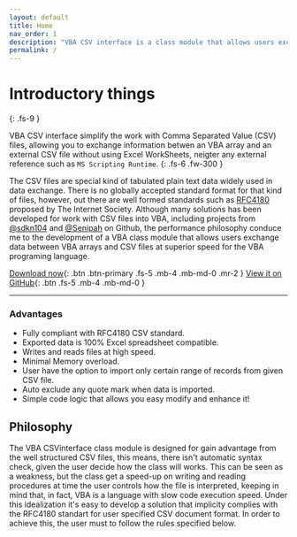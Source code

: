 ```yaml
---
layout: default
title: Home
nav_order: 1
description: "VBA CSV interface is a class module that allows users exchange data between VBA arrays and CSV files at high speed. ."
permalink: /
---
```


# Introductory things
{: .fs-9 }

VBA CSV interface simplify the work with Comma Separated Value (CSV) files, allowing you to exchange information betwen an VBA array and an external CSV file without using Excel WorkSheets, neigter any external reference such as `MS Scripting Runtime`.
{: .fs-6 .fw-300 }

The CSV files are special kind of tabulated plain text data widely used in data exchange. There is no globally accepted standard format for that kind of files, however, out there are well formed standards such as [RFC4180](https://www.ietf.org/rfc/rfc4180.txt) proposed by The Internet Society.
Although many solutions has been developed for work with CSV files into VBA, including projects from [@sdkn104](https://github.com/sdkn104/VBA-CSV) and [@Senipah](https://github.com/Senipah/VBA-Better-Array) on Github, the performance philosophy conduce me to the development of a VBA class module that allows users exchange data between VBA arrays and CSV files at superior speed for the VBA programing language.

[Download now](https://github.com/ws-garcia/VBA-CSV-interface/releases/tag/v1.0.1){: .btn .btn-primary .fs-5 .mb-4 .mb-md-0 .mr-2 } [View it on GitHub](https://github.com/ws-garcia/VBA-CSV-interface){: .btn .fs-5 .mb-4 .mb-md-0 }

---

### Advantages
* Fully compliant with RFC4180 CSV standard.
* Exported data is 100% Excel spreadsheet compatible.
* Writes and reads files at high speed.
* Minimal Memory overload.
* User have the option to import only certain range of records from given CSV file.
* Auto exclude any quote mark when data is imported.
* Simple code logic that allows you easy modify and enhance it!
## Philosophy
The VBA CSVinterface class module is designed for gain advantage from the well structured CSV files, this means, there isn't automatic syntax check, given the user decide how the class will works. This can be seen as a weakness, but the class get a speed-up on writing and reading procedures at time the user controls how the file is interpreted, keeping in mind that, in fact, VBA is a language with slow code execution speed. 
Under this idealization it's easy to develop a solution that implicity complies with the RFC4180 standart for user specified CSV document format. In order to achieve this, the user must to follow the rules specified below.
